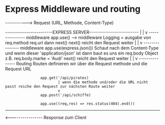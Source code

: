 # Express Middleware und routing

-----------> Request (URL, Methode, Content-Type)

------------------------EXPRESS SERVER-------------------------
                            |
                            |
                            v
                    --------------- middleware app.use() --> middleware
                    Logging = ausgabe von req.method req.url dann next()
                    next() reicht den Request weiter
                            |
                            |
                            v
                    --------------- middleware
                    app.use(express.json())
                    Schaut nach dem Content-Type und wenn dieser 'application/json' ist
                    dann baut es uns ein req.body Object z.B. req.body.marke = 'Audi'
                    next() reicht den Request weiter
                            |
                            |
                            v
                    --------------- Routing
                    Routen definieren wir über die Request methode und die Request URL

                    app.get('/api/pirates)
                            | wenn die methode und/oder die URL nicht passt reiche den Request zur nächsten Route weiter
                            v
                    app.post('/api/schiffe)

                    app.use((req,res) => res.status(404).end()) 

--------------------------------------------------------------

<---------------- Response zum Client
